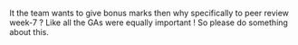 It the team wants to give bonus marks then why specifically to peer review
week-7 ? Like all the GAs were equally important ! So please do something
about this.